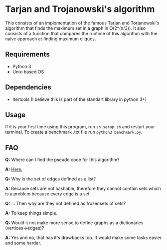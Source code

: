 # Tarjan and Trojanowski's algorithm
This consists of an implementation of the famous Tarjan and Torjanowski's algorithm that finds the maximum set in a graph in O(2^(n/3)).
It also consists of a function that compares the runtime of this algorithm with the naive approach at finding maximum cliques.

## Requirements
* Python 3
* Unix-based OS

## Dependencies
* Itertools (I believe this is part of the standart library in python 3+)

## Usage
If it is your first time using this program, run `sh setup.sh` and restart your terminal. To create a benchmark .txt file run `python3 benchmark.py`.

## FAQ
**Q:** Where can I find the pseudo code for this algorithm?

**A:** [Here.](http://i.stanford.edu/pub/cstr/reports/cs/tr/76/550/CS-TR-76-550.pdf)

**Q:** Why is the set of edges defined as a list?

**A:** Because sets are not hashable, therefore they cannot contain sets which is a problem because every edge is a set.

**Q:** ... Then why are they not defined as frozensets of sets?

**A:** To keep things simple.

**Q:** Would it not make more sense to define graphs as a dictionaries (vertices->edges)?

**A:** Yes and no, that has it's drawbacks too. It would make some tasks easier and some harder.
